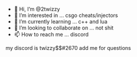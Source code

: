 - 👋 Hi, I’m @2twizzy
- 👀 I’m interested in ... csgo cheats/injectors
- 🌱 I’m currently learning ... c++ and lua
- 💞️ I’m looking to collaborate on ... not shit
- 📫 How to reach me ... discord

<!---
2twizzy/2twizzy is a ✨ special ✨ repository because its `README.md` (this file) appears on your GitHub profile.
You can click the Preview link to take a look at your changes.
--->
my discord is twizzy$$#2670 add me for questions
